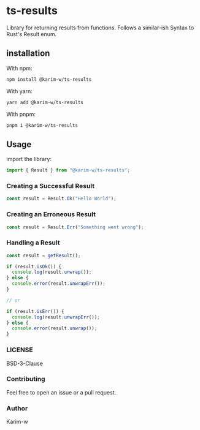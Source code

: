 # ts-results

Library for returning results from functions. Follows a similar-ish Syntax to
Rust's Result enum.

## installation

With npm:

```bash
npm install @karim-w/ts-results
```

With yarn:

```bash
yarn add @karim-w/ts-results
```

With pnpm:

```bash
pnpm i @karim-w/ts-results
```

## Usage

import the library:

```typescript
import { Result } from "@karim-w/ts-results";
```

### Creating a Successful Result

```typescript
const result = Result.Ok("Hello World");
```

### Creating an Erroneous Result

```typescript
const result = Result.Err("Something went wrong");
```

### Handling a Result

```typescript
const result = getResult();

if (result.isOk()) {
  console.log(result.unwrap());
} else {
  console.error(result.unwrapErr());
}

// or

if (result.isErr()) {
  console.log(result.unwrapErr());
} else {
  console.error(result.unwrap());
}
```

### LICENSE

BSD-3-Clause

### Contributing

Feel free to open an issue or a pull request.

### Author

Karim-w
